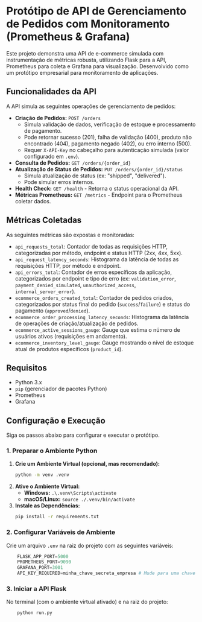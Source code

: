 # Protótipo de API de Gerenciamento de Pedidos com Monitoramento (Prometheus & Grafana)

Este projeto demonstra uma API de e-commerce simulada com instrumentação de métricas robusta, utilizando Flask para a API, Prometheus para coleta e Grafana para visualização. Desenvolvido como um protótipo empresarial para monitoramento de aplicações.

## Funcionalidades da API

A API simula as seguintes operações de gerenciamento de pedidos:

* **Criação de Pedidos:** `POST /orders`
    * Simula validação de dados, verificação de estoque e processamento de pagamento.
    * Pode retornar sucesso (201), falha de validação (400), produto não encontrado (404), pagamento negado (402), ou erro interno (500).
    * Requer `X-API-Key` no cabeçalho para autenticação simulada (valor configurado em `.env`).
* **Consulta de Pedidos:** `GET /orders/{order_id}`
* **Atualização de Status de Pedidos:** `PUT /orders/{order_id}/status`
    * Simula atualização de status (ex: "shipped", "delivered").
    * Pode simular erros internos.
* **Health Check:** `GET /health` - Retorna o status operacional da API.
* **Métricas Prometheus:** `GET /metrics` - Endpoint para o Prometheus coletar dados.

## Métricas Coletadas

As seguintes métricas são expostas e monitoradas:

* `api_requests_total`: Contador de todas as requisições HTTP, categorizadas por método, endpoint e status HTTP (2xx, 4xx, 5xx).
* `api_request_latency_seconds`: Histograma da latência de todas as requisições HTTP, por método e endpoint.
* `api_errors_total`: Contador de erros específicos da aplicação, categorizados por endpoint e tipo de erro (ex: `validation_error`, `payment_denied_simulated`, `unauthorized_access`, `internal_server_error`).
* `ecommerce_orders_created_total`: Contador de pedidos criados, categorizados por status final do pedido (`success`/`failure`) e status do pagamento (`approved`/`denied`).
* `ecommerce_order_processing_latency_seconds`: Histograma da latência de operações de criação/atualização de pedidos.
* `ecommerce_active_sessions_gauge`: Gauge que estima o número de usuários ativos (requisições em andamento).
* `ecommerce_inventory_level_gauge`: Gauge mostrando o nível de estoque atual de produtos específicos (`product_id`).

## Requisitos

* Python 3.x
* `pip` (gerenciador de pacotes Python)
* Prometheus
* Grafana

## Configuração e Execução

Siga os passos abaixo para configurar e executar o protótipo.

### 1. Preparar o Ambiente Python

1.  **Crie um Ambiente Virtual (opcional, mas recomendado):**
    ```bash
    python -m venv .venv
    ```
2.  **Ative o Ambiente Virtual:**
    * **Windows:** `.\.venv\Scripts\activate`
    * **macOS/Linux:** `source ./.venv/bin/activate`
3.  **Instale as Dependências:**
    ```bash
    pip install -r requirements.txt
    ```

### 2. Configurar Variáveis de Ambiente

Crie um arquivo `.env` na raiz do projeto com as seguintes variáveis:
````python
    FLASK_APP_PORT=5000
    PROMETHEUS_PORT=9090
    GRAFANA_PORT=3001
    API_KEY_REQUIRED=minha_chave_secreta_empresa # Mude para uma chave segura para o protótipo
````

### 3. Iniciar a API Flask

No terminal (com o ambiente virtual ativado) e na raiz do projeto:

```bash
    python run.py
```